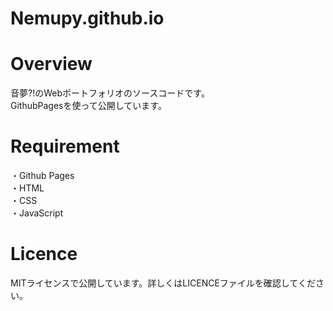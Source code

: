 # Nemupy.github.io

# Overview
音夢?!のWebポートフォリオのソースコードです。    
GithubPagesを使って公開しています。    

# Requirement
・Github Pages    
・HTML    
・CSS    
・JavaScript    

# Licence
MITライセンスで公開しています。詳しくはLICENCEファイルを確認してください。
